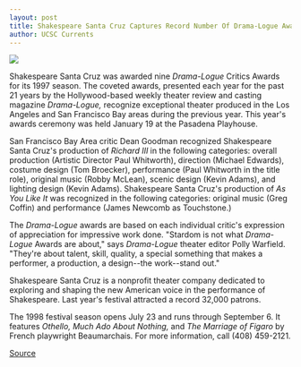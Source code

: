 ```yaml
---
layout: post
title: Shakespeare Santa Cruz Captures Record Number Of Drama-Logue Awards
author: UCSC Currents
---
```


![][2]

Shakespeare Santa Cruz was awarded nine _Drama-Logue_ Critics Awards for its 1997 season. The coveted awards, presented each year for the past 21 years by the Hollywood-based weekly theater review and casting magazine _Drama-Logue,_ recognize exceptional theater produced in the Los Angeles and San Francisco Bay areas during the previous year. This year's awards ceremony was held January 19 at the Pasadena Playhouse.

San Francisco Bay Area critic Dean Goodman recognized Shakespeare Santa Cruz's production of _Richard III_ in the following categories: overall production (Artistic Director Paul Whitworth), direction (Michael Edwards), costume design (Tom Broecker), performance (Paul Whitworth in the title role), original music (Robby McLean), scenic design (Kevin Adams), and lighting design (Kevin Adams). Shakespeare Santa Cruz's production of _As You Like It_ was recognized in the following categories: original music (Greg Coffin) and performance (James Newcomb as Touchstone.)

The _Drama-Logue_ awards are based on each individual critic's expression of appreciation for impressive work done. "Stardom is not what _Drama-Logue_ Awards are about," says _Drama-Logue_ theater editor Polly Warfield. "They're about talent, skill, quality, a special something that makes a performer, a production, a design--the work--stand out."

Shakespeare Santa Cruz is a nonprofit theater company dedicated to exploring and shaping the new American voice in the performance of Shakespeare. Last year's festival attracted a record 32,000 patrons.

The 1998 festival season opens July 23 and runs through September 6. It features _Othello,_ _Much Ado About Nothing,_ and _The Marriage of Figaro_ by French playwright Beaumarchais. For more information, call (408) 459-2121.

[2]: http://www1.ucsc.edu/oncampus/currents/97-98/art/richardIII.98-02-23.gif

[Source](http://www1.ucsc.edu/oncampus/currents/97-98/02-23/drama.htm "Permalink to Shakespeare Santa Cruz Drama-Logue awards: 02-23-98")
